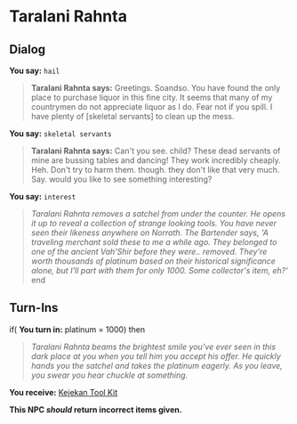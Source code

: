 # Taralani Rahnta
## Dialog

**You say:** `hail`



>**Taralani Rahnta says:** Greetings. Soandso.  You have found the only place to purchase liquor in this fine city.  It seems that many of my countrymen do not appreciate liquor as I do.  Fear not if you spill. I have plenty of [skeletal servants] to clean up the mess.

**You say:** `skeletal servants`



>**Taralani Rahnta says:** Can't you see. child?  These dead servants of mine are bussing tables and dancing!  They work incredibly cheaply.  Heh.  Don't try to harm them. though. they don't like that very much. Say. would you like to see something interesting?

**You say:** `interest`



>*Taralani Rahnta removes a satchel from under the counter. He opens it up to reveal a collection of strange looking tools.  You have never seen their likeness anywhere on Norrath. The Bartender says, 'A traveling merchant sold these to me a while ago. They belonged to one of the ancient Vah'Shir before they were.. removed. They're worth thousands of platinum based on their historical significance alone, but I'll part with them for only 1000. Some collector's item, eh?'*
end

## Turn-Ins





if( **You turn in:** platinum = 1000) then


>*Taralani Rahnta beams the brightest smile you've ever seen in this dark place at you when you tell him you accept his offer. He quickly hands you the satchel and takes the platinum eagerly. As you leave, you swear you hear chuckle at something.*


 **You receive:**  [Kejekan Tool Kit](/item/17062) 

**This NPC *should* return incorrect items given.**
